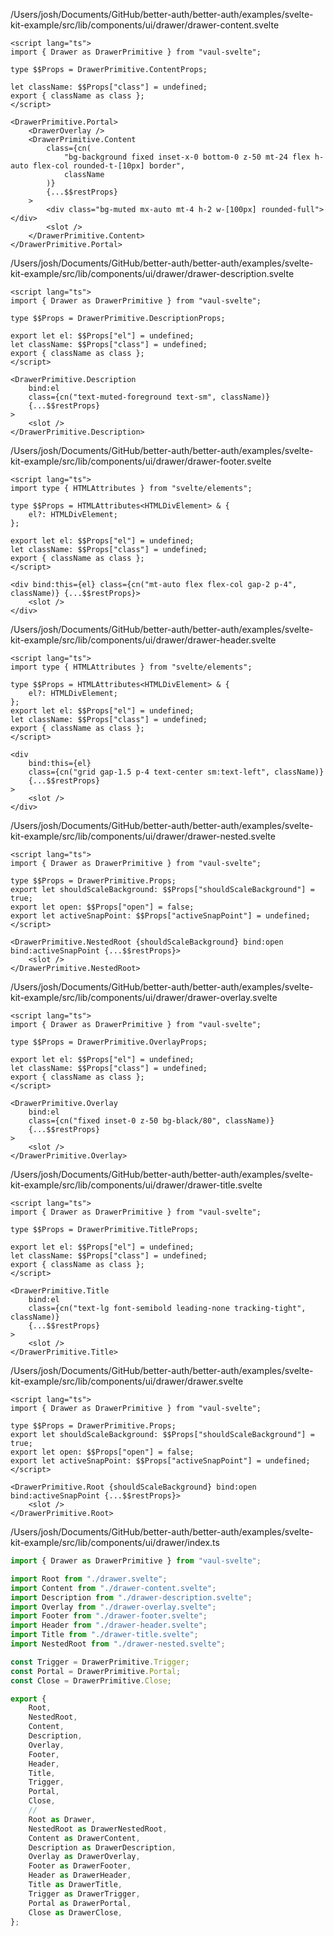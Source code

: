 /Users/josh/Documents/GitHub/better-auth/better-auth/examples/svelte-kit-example/src/lib/components/ui/drawer/drawer-content.svelte
```
<script lang="ts">
import { Drawer as DrawerPrimitive } from "vaul-svelte";

type $$Props = DrawerPrimitive.ContentProps;

let className: $$Props["class"] = undefined;
export { className as class };
</script>

<DrawerPrimitive.Portal>
	<DrawerOverlay />
	<DrawerPrimitive.Content
		class={cn(
			"bg-background fixed inset-x-0 bottom-0 z-50 mt-24 flex h-auto flex-col rounded-t-[10px] border",
			className
		)}
		{...$$restProps}
	>
		<div class="bg-muted mx-auto mt-4 h-2 w-[100px] rounded-full"></div>
		<slot />
	</DrawerPrimitive.Content>
</DrawerPrimitive.Portal>

```
/Users/josh/Documents/GitHub/better-auth/better-auth/examples/svelte-kit-example/src/lib/components/ui/drawer/drawer-description.svelte
```
<script lang="ts">
import { Drawer as DrawerPrimitive } from "vaul-svelte";

type $$Props = DrawerPrimitive.DescriptionProps;

export let el: $$Props["el"] = undefined;
let className: $$Props["class"] = undefined;
export { className as class };
</script>

<DrawerPrimitive.Description
	bind:el
	class={cn("text-muted-foreground text-sm", className)}
	{...$$restProps}
>
	<slot />
</DrawerPrimitive.Description>

```
/Users/josh/Documents/GitHub/better-auth/better-auth/examples/svelte-kit-example/src/lib/components/ui/drawer/drawer-footer.svelte
```
<script lang="ts">
import type { HTMLAttributes } from "svelte/elements";

type $$Props = HTMLAttributes<HTMLDivElement> & {
	el?: HTMLDivElement;
};

export let el: $$Props["el"] = undefined;
let className: $$Props["class"] = undefined;
export { className as class };
</script>

<div bind:this={el} class={cn("mt-auto flex flex-col gap-2 p-4", className)} {...$$restProps}>
	<slot />
</div>

```
/Users/josh/Documents/GitHub/better-auth/better-auth/examples/svelte-kit-example/src/lib/components/ui/drawer/drawer-header.svelte
```
<script lang="ts">
import type { HTMLAttributes } from "svelte/elements";

type $$Props = HTMLAttributes<HTMLDivElement> & {
	el?: HTMLDivElement;
};
export let el: $$Props["el"] = undefined;
let className: $$Props["class"] = undefined;
export { className as class };
</script>

<div
	bind:this={el}
	class={cn("grid gap-1.5 p-4 text-center sm:text-left", className)}
	{...$$restProps}
>
	<slot />
</div>

```
/Users/josh/Documents/GitHub/better-auth/better-auth/examples/svelte-kit-example/src/lib/components/ui/drawer/drawer-nested.svelte
```
<script lang="ts">
import { Drawer as DrawerPrimitive } from "vaul-svelte";

type $$Props = DrawerPrimitive.Props;
export let shouldScaleBackground: $$Props["shouldScaleBackground"] = true;
export let open: $$Props["open"] = false;
export let activeSnapPoint: $$Props["activeSnapPoint"] = undefined;
</script>

<DrawerPrimitive.NestedRoot {shouldScaleBackground} bind:open bind:activeSnapPoint {...$$restProps}>
	<slot />
</DrawerPrimitive.NestedRoot>

```
/Users/josh/Documents/GitHub/better-auth/better-auth/examples/svelte-kit-example/src/lib/components/ui/drawer/drawer-overlay.svelte
```
<script lang="ts">
import { Drawer as DrawerPrimitive } from "vaul-svelte";

type $$Props = DrawerPrimitive.OverlayProps;

export let el: $$Props["el"] = undefined;
let className: $$Props["class"] = undefined;
export { className as class };
</script>

<DrawerPrimitive.Overlay
	bind:el
	class={cn("fixed inset-0 z-50 bg-black/80", className)}
	{...$$restProps}
>
	<slot />
</DrawerPrimitive.Overlay>

```
/Users/josh/Documents/GitHub/better-auth/better-auth/examples/svelte-kit-example/src/lib/components/ui/drawer/drawer-title.svelte
```
<script lang="ts">
import { Drawer as DrawerPrimitive } from "vaul-svelte";

type $$Props = DrawerPrimitive.TitleProps;

export let el: $$Props["el"] = undefined;
let className: $$Props["class"] = undefined;
export { className as class };
</script>

<DrawerPrimitive.Title
	bind:el
	class={cn("text-lg font-semibold leading-none tracking-tight", className)}
	{...$$restProps}
>
	<slot />
</DrawerPrimitive.Title>

```
/Users/josh/Documents/GitHub/better-auth/better-auth/examples/svelte-kit-example/src/lib/components/ui/drawer/drawer.svelte
```
<script lang="ts">
import { Drawer as DrawerPrimitive } from "vaul-svelte";

type $$Props = DrawerPrimitive.Props;
export let shouldScaleBackground: $$Props["shouldScaleBackground"] = true;
export let open: $$Props["open"] = false;
export let activeSnapPoint: $$Props["activeSnapPoint"] = undefined;
</script>

<DrawerPrimitive.Root {shouldScaleBackground} bind:open bind:activeSnapPoint {...$$restProps}>
	<slot />
</DrawerPrimitive.Root>

```
/Users/josh/Documents/GitHub/better-auth/better-auth/examples/svelte-kit-example/src/lib/components/ui/drawer/index.ts
```typescript
import { Drawer as DrawerPrimitive } from "vaul-svelte";

import Root from "./drawer.svelte";
import Content from "./drawer-content.svelte";
import Description from "./drawer-description.svelte";
import Overlay from "./drawer-overlay.svelte";
import Footer from "./drawer-footer.svelte";
import Header from "./drawer-header.svelte";
import Title from "./drawer-title.svelte";
import NestedRoot from "./drawer-nested.svelte";

const Trigger = DrawerPrimitive.Trigger;
const Portal = DrawerPrimitive.Portal;
const Close = DrawerPrimitive.Close;

export {
	Root,
	NestedRoot,
	Content,
	Description,
	Overlay,
	Footer,
	Header,
	Title,
	Trigger,
	Portal,
	Close,
	//
	Root as Drawer,
	NestedRoot as DrawerNestedRoot,
	Content as DrawerContent,
	Description as DrawerDescription,
	Overlay as DrawerOverlay,
	Footer as DrawerFooter,
	Header as DrawerHeader,
	Title as DrawerTitle,
	Trigger as DrawerTrigger,
	Portal as DrawerPortal,
	Close as DrawerClose,
};

```
